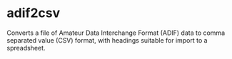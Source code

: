 # adif2csv

Converts a file of Amateur Data Interchange Format (ADIF) data to comma separated value (CSV) format, with headings suitable for import to a spreadsheet.